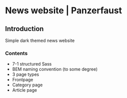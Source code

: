 # News website | Panzerfaust

## Introduction
Simple dark themed news website

### Contents
* 7-1 structured Sass
* BEM naming convention (to some degree)
* 3 page types
 * Frontpage
 * Category page
 * Article page
